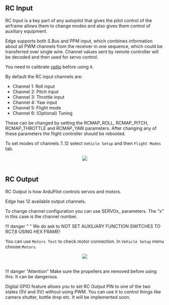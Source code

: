 ## RC Input

RC Input is a key part of any autopilot that gives the pilot control of the airframe allows them to change modes and also gives them control of auxiliary equipment.

Edge supports both S.Bus and PPM input, which combines information about all PWM channels from the receiver in one sequence, which could be transferred over single wire. Channel values sent by remote controller will be decoded and then used for servo control.

You need to calibrate [radio](../qgc/calibration/#radio-calibration) before using it.

By default the RC input channels are:

- Channel 1: Roll input
- Channel 2: Pitch input
- Channel 3: Throttle input
- Channel 4: Yaw input
- Channel 5: Flight mode
- Channel 6: (Optional) Tuning

These can be changed by setting the RCMAP_ROLL, RCMAP_PITCH, RCMAP_THROTTLE and RCMAP_YAW parameters. After changing any of these parameters the flight controller should be rebooted.

To set modes of channels 7..12 select `Vehicle Setup` and then `Flight Modes` tab.

<div style="text-align: center;"><img src="../../img/qgc/channel_options.png"></div><br>

## RC Output

RC Output is how ArduPilot controls servos and motors.

Edge has 12 available output channels.

To change channel configuration you can use SERVOx_ parameters. The “x” in this case is the channel number.

!!! danger " "
    We do ask to NOT SET AUXILIARY FUNCTION SWITCHES TO RC7,8 USING HEX FRAME!

You can use `Motors Test` to check motor connection. In `Vehicle Setup` menu choose `Motors`.

<div style="text-align: center;"><img src="../../img/qgc/motors_test.png"></div><br>

!!! danger "Attention"
    Make sure the propellers are removed before using this. It can be dangerous.

Digital GPIO feature allows you to set RC Output PIN to one of the two states (5V and 0V) without using PWM. You can use it to control things like camera shutter, bottle drop etc.
It will be implemented soon.
